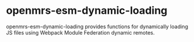 # openmrs-esm-dynamic-loading

openmrs-esm-dynamic-loading provides functions for dynamically loading JS files using Webpack Module Federation
dynamic remotes.
